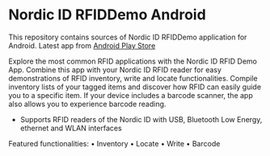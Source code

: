 # Nordic ID RFIDDemo Android

This repository contains sources of Nordic ID RFIDDemo application for Android.
Latest app from [Android Play Store](https://play.google.com/store/apps/details?id=com.nordicid.rfiddemo)

Explore the most common RFID applications with the Nordic ID RFID Demo App. Combine this app with your Nordic ID RFID reader for easy demonstrations of RFID inventory, write and locate functionalities. Compile inventory lists of your tagged items and discover how RFID can easily guide you to a specific item. If your device includes a barcode scanner, the app also allows you to experience barcode reading. 

* Supports RFID readers of the Nordic ID with USB, Bluetooth Low Energy, ethernet and WLAN interfaces
 
Featured functionalities:
•         Inventory
•         Locate
•         Write
•         Barcode 